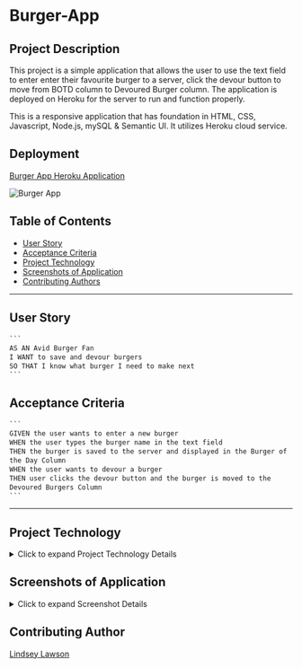 # Burger-App
## Project Description

This project is a simple application that allows the user to use the text field to enter enter their favourite burger to a server, click the devour button to move from BOTD column to Devoured Burger column.  The application is deployed on Heroku for the server to run and function properly.   

This is a responsive application that has foundation in HTML, CSS, Javascript, Node.js, mySQL & Semantic UI. It utilizes Heroku cloud service. 
## Deployment

[Burger App Heroku Application](https://young-earth-96498.herokuapp.com/)

![Burger App](public/assets/images/burgerApp.gif)

## Table of Contents

  * [User Story](#user-story)
  * [Acceptance Criteria](#acceptance-criteria)
  * [Project Technology](#project-technology)
  * [Screenshots of Application](#screenshots-of-application)
  * [Contributing Authors](#contributing-authors)

----

  ## User Story

    ```
    AS AN Avid Burger Fan 
    I WANT to save and devour burgers
    SO THAT I know what burger I need to make next
    ```

  ## Acceptance Criteria

    ```
    GIVEN the user wants to enter a new burger
    WHEN the user types the burger name in the text field
    THEN the burger is saved to the server and displayed in the Burger of the Day Column
    WHEN the user wants to devour a burger
    THEN user clicks the devour button and the burger is moved to the Devoured Burgers Column
    ```

----

## Project Technology
<details>
    <summary markdown="span">Click to expand Project Technology Details</summary>

Languages
- HTML
- CSS
- Javascript
- Node.js
- Express.js
- mySQL


CSS Framework
- [Semantic UI](https://semantic-ui.com/)


Cloud Server
- [Heroku](heroku.com/)

</details>


## Screenshots of Application
<details>
    <summary markdown="span">Click to expand Screenshot Details</summary>

![Home Page](public/assets/images/burgerHome.png)
*Screenshot of Home Page*

</details>



## Contributing Author

[Lindsey Lawson](https://github.com/lynseahoss)



